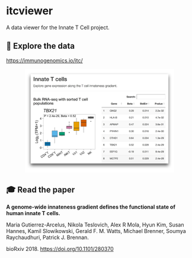 # itcviewer

A data viewer for the Innate T Cell project.

## :rocket: Explore the data

<https://immunogenomics.io/itc/>

<p align="center">
  <a href="https://immunogenomics.io/itc/"><img width="80%" src="screenshot.jpg"></a>
</p>

## :mortar_board: Read the paper

**A genome-wide innateness gradient defines the functional state of human innate T cells.**

Maria Gutierrez-Arcelus, Nikola Teslovich, Alex R Mola, Hyun Kim, Susan Hannes, Kamil Slowikowski, Gerald F. M. Watts, Michael Brenner, Soumya Raychaudhuri, Patrick J. Brennan.

bioRxiv 2018. https://doi.org/10.1101/280370


